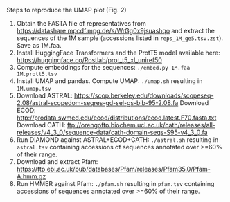 Steps to reproduce the UMAP plot (Fig. 2)

1. Obtain the FASTA file of representatives from https://datashare.mpcdf.mpg.de/s/WrGg0x9jsuashqo and extract the sequences of the 1M sample (accessions listed in `reps_1M_ge5.tsv.zst`). Save as 1M.faa.
2. Install HuggingFace Transformers and the ProtT5 model available here: https://huggingface.co/Rostlab/prot_t5_xl_uniref50
3. Compute embeddings for the sequences: `./embed.py 1M.faa 1M.prott5.tsv`
4. Install UMAP and pandas. Compute UMAP: `./umap.sh` resulting in `1M.umap.tsv`
5. Download ASTRAL: https://scop.berkeley.edu/downloads/scopeseq-2.08/astral-scopedom-seqres-gd-sel-gs-bib-95-2.08.fa
   Download ECOD: http://prodata.swmed.edu/ecod/distributions/ecod.latest.F70.fasta.txt
   Download CATH: ftp://orengoftp.biochem.ucl.ac.uk/cath/releases/all-releases/v4_3_0/sequence-data/cath-domain-seqs-S95-v4_3_0.fa
6. Run DIAMOND against ASTRAL+ECOD+CATH: `./astral.sh` resulting in `astral.tsv` containing accessions of sequences annotated over >=60% of their range.
7. Download and extract Pfam: https://ftp.ebi.ac.uk/pub/databases/Pfam/releases/Pfam35.0/Pfam-A.hmm.gz
8. Run HMMER against Pfam: `./pfam.sh` resulting in `pfam.tsv` containing accessions of sequences annotated over >=60% of their range.
